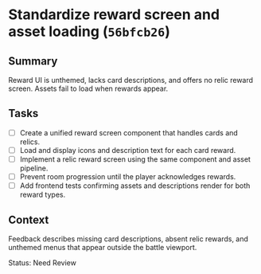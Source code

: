 # Standardize reward screen and asset loading (`56bfcb26`)

## Summary
Reward UI is unthemed, lacks card descriptions, and offers no relic reward screen. Assets fail to load when rewards appear.

## Tasks
- [ ] Create a unified reward screen component that handles cards and relics.
- [ ] Load and display icons and description text for each card reward.
- [ ] Implement a relic reward screen using the same component and asset pipeline.
- [ ] Prevent room progression until the player acknowledges rewards.
- [ ] Add frontend tests confirming assets and descriptions render for both reward types.

## Context
Feedback describes missing card descriptions, absent relic rewards, and unthemed menus that appear outside the battle viewport.

Status: Need Review
